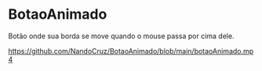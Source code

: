 # BotaoAnimado
Botão onde sua borda se move quando o mouse passa por cima dele.

https://github.com/NandoCruz/BotaoAnimado/blob/main/botaoAnimado.mp4

